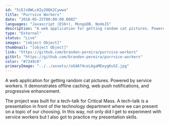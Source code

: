 ```yaml
---
id: "5iEJz0WLcAIy2OQk2Cywwa"
title: "Purrvice Workers"
date: "2018-05-25T00:00:00.000Z"
languages: "Javascript (ES6+), MongoDB, NodeJS"
description: "A web application for getting random cat pictures. Powered by service workers. It demonstrates offline caching, web push notifications, and progressive enhancement. "
type: "External"
status: "Live"
images: "[object Object]"
thumbnail: "[object Object]"
link: "https://github.com/brandon-pereira/purrvice-workers"
gitUrl: "https://github.com/brandon-pereira/purrvice-workers"
color: "#7349c0"
primaryImage: "../../assets//oGdA74ceLAgaMEeygKuSI.jpg"
---
```

A web application for getting random cat pictures. Powered by service workers. It demonstrates offline caching, web push notifications, and progressive enhancement. 

The project was built for a tech-talk for Critical Mass. A tech-talk is a presentation in front of the technology department where we can present on a topic of our choosing.  In this way, not only did I get to experiment with service workers but I also got to practice my presentation skills.
